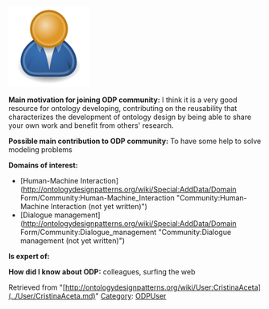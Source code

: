 [![Image:ODPUser.png](../images/a/a6/ODPUser.png)](../Image/ODPUser.png.md "Image:ODPUser.png")




  





__Main motivation for joining ODP community:__ I think it is a very good resource for ontology developing, contributing on the reusability that characterizes the development of ontology design by being able to share your own work and benefit from others' research.


__Possible main contribution to ODP community:__ To have some help to solve modeling problems


__Domains of interest:__



* [Human-Machine Interaction](http://ontologydesignpatterns.org/wiki/Special:AddData/Domain Form/Community:Human-Machine_Interaction "Community:Human-Machine Interaction (not yet written)")
* [Dialogue management](http://ontologydesignpatterns.org/wiki/Special:AddData/Domain Form/Community:Dialogue_management "Community:Dialogue management (not yet written)")


__Is expert of:__


  

__How did I know about ODP:__ colleagues, surfing the web






Retrieved from "[http://ontologydesignpatterns.org/wiki/User:CristinaAceta](../User/CristinaAceta.md)"
 [Category](http://ontologydesignpatterns.org/wiki/Special:Categories "Special:Categories"): [ODPUser](../Category/ODPUser.md "Category:ODPUser")